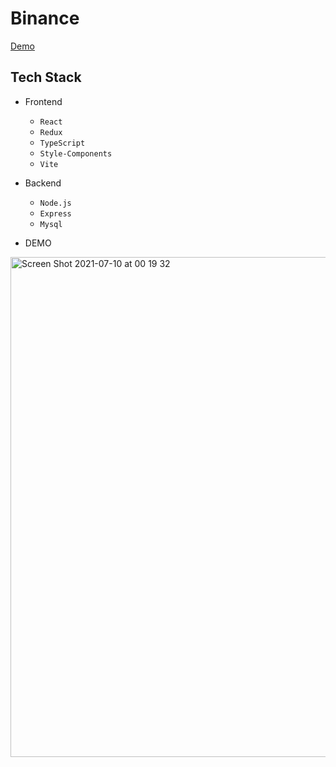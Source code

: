 # Binance

[Demo](https://binance-reprod.herokuapp.com/)

## Tech Stack

- Frontend
  - `React`
  - `Redux`
  - `TypeScript`
  - `Style-Components`
  - `Vite`
- Backend
  - `Node.js`
  - `Express`
  - `Mysql`

- DEMO
<img width="800" alt="Screen Shot 2021-07-10 at 00 19 32" src="https://user-images.githubusercontent.com/59014387/125108423-9c21fa00-e114-11eb-809c-5879c2ff2e29.png">
